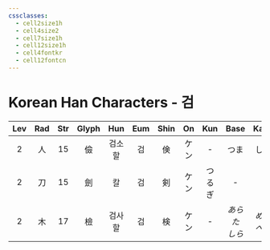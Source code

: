 ```yaml
---
cssclasses:
  - cell2size1h
  - cell4size2
  - cell7size1h
  - cell12size1h
  - cell4fontkr
  - cell12fontcn
---
```


# Korean Han Characters - 검

| Lev | Rad | Str | Glyph | Hun | Eum | Shin | On  | Kun |     Base      |     Kana     | Simp | Man  | Can  |     Viet     |
| :-: | :-: | :-: | :---: | :-: | :-: | :--: | :-: | :-: | :-----------: | :----------: | :--: | :--: | :--: | :----------: |
|  2  |  人  | 15  |   儉   | 검소할 |  검  |  倹   | ケン  |  -  |      つま       |      しい      |  俭   | jiǎn | gim6 |     kiệm     |
|  2  |  刀  | 15  |   劍   |  칼  |  검  |  剣   | ケン  | つるぎ |       -       |      -       |  剑   | jiàn | gim3 |     kiếm     |
|  2  |  木  | 17  |   檢   | 검사할 |  검  |  検   | ケン  |  -  | *あらた*<br>*しら* | *める*<br>*べる* |  检   | jiǎn | gim2 | kiểm<br>ghém |
